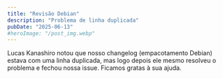 ```yaml
---
title: "Revisão Debian"
description: "Problema de linha duplicada"
pubDate: "2025-06-13"
#heroImage: "/post_img.webp"
---
```

Lucas Kanashiro notou que nosso changelog (empacotamento Debian) estava com uma linha duplicada, mas logo depois ele mesmo resolveu o problema e fechou nossa issue. Ficamos gratas à sua ajuda. 

